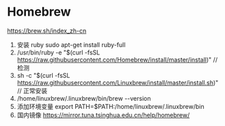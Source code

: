 # Homebrew
https://brew.sh/index_zh-cn

1. 安装 ruby
sudo apt-get install ruby-full
2. /usr/bin/ruby -e "$(curl -fsSL https://raw.githubusercontent.com/Homebrew/install/master/install)" // 检测
3. sh -c "$(curl -fsSL https://raw.githubusercontent.com/Linuxbrew/install/master/install.sh)" // 正常安装
4. /home/linuxbrew/.linuxbrew/bin/brew --version
5. 添加环境变量
export PATH=$PATH:/home/linuxbrew/.linuxbrew/bin
6. 国内镜像
https://mirror.tuna.tsinghua.edu.cn/help/homebrew/

